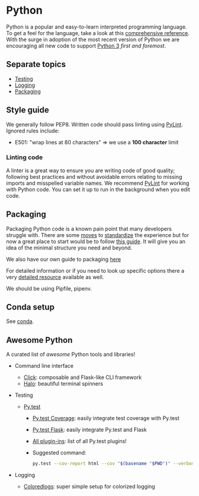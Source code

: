 # Python

Python is a popular and easy-to-learn interpreted programming language. To get a feel for the language, take a look at this [comprehensive reference][python-ref]. With the surge in adoption of the most recent version of Python we are encouraging all new code to support [Python 3][python3] _first and foremost_.

## Separate topics

- [Testing](testing.md)
- [Logging](logging.md)
- [Packaging](count_variants/overview.md)

## Style guide

We generally follow PEP8. Written code should pass linting using [PyLint][pylint]. Ignored rules include:

- E501: "wrap lines at 80 characters" => we use a **100 character** limit

### Linting code

A linter is a great way to ensure you are writing code of good quality; following best practices and without avoidable errors relating to missing imports and misspelled variable names. We recommend [PyLint][pylint] for working with Python code. You can set it up to run in the background when you edit code.

## Packaging

Packaging Python code is a known pain point that many developers struggle with. There are some [moves][pipenv] to [standardize][pipfile] the experience but for now a great place to start would be to follow [this guide][mini-guide]. It will give you an idea of the minimal structure you need and beyond.

We also have our own guide to packaging [here](count_variants/overview.md)

For detailed information or if you need to look up specific options there a very [detailed resource](https://packaging.python.org/) available as well.

We should be using Pipfile, pipenv.

## Conda setup

See [conda](conda.md).

## Awesome Python

A curated list of _awesome_ Python tools and libraries!

- Command line interface

  - [Click][click]: composable and Flask-like CLI framework
  - [Halo][halo]: beautiful terminal spinners

- Testing

  - [Py.test][pytest]

    - [Py.test Coverage][pytest-cov]: easily integrate test coverage with Py.test
    - [Py.test Flask][pytest-flask]: easily integrate Py.test and Flask
    - [All plugin-ins][pytest-plugins]: list of all Py.test plugins!
    - Suggested command:

      ```bash
      py.test --cov-report html --cov "$(basename "$PWD")" --verbose --color=yes tests/
      ```

- Logging

  - [Coloredlogs][coloredlogs]: super simple setup for colorized logging

[mini-guide]: https://python-packaging.readthedocs.io/en/latest/minimal.html
[pipenv]: https://github.com/kennethreitz/pipenv
[pipfile]: https://github.com/pypa/pipfile
[python-ref]: https://github.com/justmarkham/python-reference/blob/master/reference.py
[python3]: https://docs.python.org/3/
[pylint]: https://www.pylint.org/
[click]: http://click.pocoo.org/
[halo]: https://github.com/ManrajGrover/halo
[pytest]: https://docs.pytest.org/en/latest/
[pytest-cov]: http://pytest-cov.readthedocs.io/en/latest/readme.html
[pytest-flask]: https://pypi.python.org/pypi/pytest-flask
[pytest-plugins]: https://pytest.readthedocs.io/en/2.7.3/plugins_index/index.html
[coloredlogs]: https://coloredlogs.readthedocs.io/en/latest/
